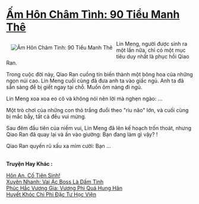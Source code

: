 <a href="https://truyentiki.com/am-hon-cham-tinh-90-tieu-manh-the.30719/" title="Ấm Hôn Châm Tình: 90 Tiểu Manh Thê"><h1>Ấm Hôn Châm Tình: 90 Tiểu Manh Thê</h1></a><div style="display:table"><img align="right" style="float: left; padding: 10px;" src="https://truyentiki.com/a/img/str/src/30719.jpg" alt="Ấm Hôn Châm Tình: 90 Tiểu Manh Thê">Lin Meng, người được sinh ra một lần nữa, chỉ có một mục tiêu duy nhất là phục hồi Qiao Ran. <p></p> Trong cuộc đời này, Qiao Ran cuồng tín biến thành một bông hoa của những ngọn núi cao. Lin Meng cuối cùng đã đưa anh ta vào giấc ngủ. Anh ta đã sẵn sàng để bị giết ngay tại chỗ. Muốn ôm nàng đi ngủ. <p></p> Lin Meng xoa xoa eo cô và không nói nên lời mà nghẹn ngào: ... <p></p> Một trò chơi của những con thỏ trắng đuổi theo "rìu não" lớn, và cuối cùng bị mắc bẫy, tất cả đều vui mừng. <p></p> Sau đêm đầu tiên của niềm vui, Lin Meng đã lên kế hoạch trốn thoát, nhưng Qiao Ran đã quay lại và ấn vào giường: Bạn đang làm gì vậy? ! <p></p> Qiao Ran quyến rũ xấu xa mỉm cười: Bạn ...</div><p><br><b>Truyện Hay Khác :</b></p><a href="https://truyentiki.com/hon-an-co-tien-sinh.30718/" alt="Hôn An, Cố Tiên Sinh!">Hôn An, Cố Tiên Sinh!</a><br/><a href="https://github.com/nownovels/top500/tree/master/truyenhay/33797/" alt="Xuyên Nhanh: Vai Ác Boss Là Dấm Tinh">Xuyên Nhanh: Vai Ác Boss Là Dấm Tinh</a><br/><a href="https://github.com/nownovels/truyenhay/tree/master/truyenhay/30437/README.md" alt="Phúc Hắc Vương Gia: Vương Phi Quá Hung Hãn">Phúc Hắc Vương Gia: Vương Phi Quá Hung Hãn</a><br/><a href="https://github.com/nownovels/truyenhay/tree/master/truyenhay/30647/README.md" alt="Huyết Khóc Chi Phỉ Đặc Tư Học Viện">Huyết Khóc Chi Phỉ Đặc Tư Học Viện</a><br/>